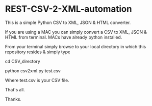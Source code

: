 # REST-CSV-2-XML-automation
This is a simple Python CSV to XML, JSON & HTML converter.

If you are using a MAC you can simply convert a CSV to XML, JSON & HTML from terminal. MACs have already python installed.

From your terminal simply browse to your local directory in which this repository resides & simply type 

cd CSV_directory

python csv2xml.py test.csv

Where test.csv is your CSV file.

That's all.

Thanks.
